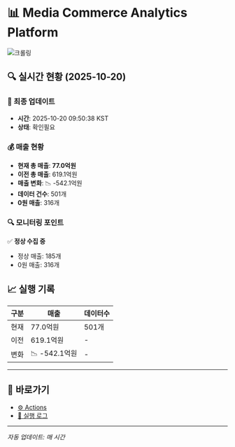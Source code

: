 # 📊 Media Commerce Analytics Platform

![크롤링](https://img.shields.io/badge/크롤링-확인필요-orange)

## 🔍 실시간 현황 (2025-10-20)

### 📍 최종 업데이트
- **시간**: 2025-10-20 09:50:38 KST
- **상태**: 확인필요

### 💰 매출 현황
- **현재 총 매출**: **77.0억원**
- **이전 총 매출**: 619.1억원
- **매출 변화**: 📉 -542.1억원
- **데이터 건수**: 501개
- **0원 매출**: 316개

### 🔍 모니터링 포인트

✅ **정상 수집 중**
- 정상 매출: 185개
- 0원 매출: 316개


## 📈 실행 기록

| 구분 | 매출 | 데이터수 |
|------|------|----------|
| 현재 | 77.0억원 | 501개 |
| 이전 | 619.1억원 | - |
| 변화 | 📉 -542.1억원 | - |

---

## 🔗 바로가기

- [⚙️ Actions](../../actions)
- [📝 실행 로그](../../actions/workflows/daily_scraping.yml)

---

*자동 업데이트: 매 시간*
